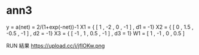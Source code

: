 # ann3
y = a(net) = 2/(1+exp(-net))-1
X1 = { [ 1 , -2 , 0 , -1 ] , d1 = -1}
X2 = { [ 0 , 1.5 , -0.5 , -1 ] , d2 = -1}
X3 = { [ -1 , 1 , 0.5 , -1 ] , d3 = 1}
W1 = [ 1 , -1 , 0 , 0.5 ]

RUN 結果
https://upload.cc/i/jfIOKw.png

